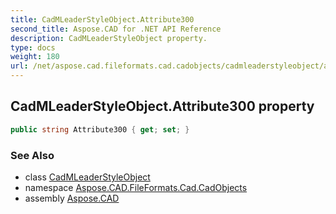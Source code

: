 ```yaml
---
title: CadMLeaderStyleObject.Attribute300
second_title: Aspose.CAD for .NET API Reference
description: CadMLeaderStyleObject property. 
type: docs
weight: 180
url: /net/aspose.cad.fileformats.cad.cadobjects/cadmleaderstyleobject/attribute300/
---
```

## CadMLeaderStyleObject.Attribute300 property

```csharp
public string Attribute300 { get; set; }
```

### See Also

* class [CadMLeaderStyleObject](../)
* namespace [Aspose.CAD.FileFormats.Cad.CadObjects](../../cadmleaderstyleobject/)
* assembly [Aspose.CAD](../../../)


